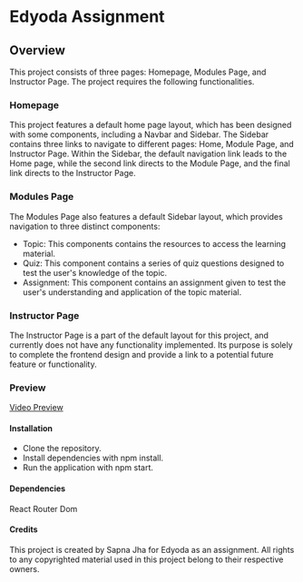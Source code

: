 # Edyoda Assignment

## Overview

This project consists of three pages: Homepage, Modules Page, and Instructor Page. The project requires the following functionalities.

### Homepage

This project features a default home page layout, which has been designed with some components, including a Navbar and Sidebar.
The Sidebar contains three links to navigate to different pages: Home, Module Page, and Instructor Page.
Within the Sidebar, the default navigation link leads to the Home page, while the second link directs to the Module Page, and the final link directs to the Instructor Page. 

### Modules Page
The Modules Page also features a default Sidebar layout, which provides navigation to three distinct components:
* Topic: This components contains the resources to access the learning material.
* Quiz: This component contains a series of quiz questions designed to test the user's knowledge of the topic.
* Assignment: This component contains an assignment given to test the user's understanding and application of the topic material.

### Instructor Page
The Instructor Page is a part of the default layout for this project, and currently does not have any functionality implemented. Its purpose is solely to complete the frontend design and provide a link to a potential future feature or functionality.

### Preview

[Video Preview]("https://drive.google.com/file/d/1X0JU0rnsLvW8xD01avCEea8NFF_pb7ES/view?usp=sharing")

#### Installation

* Clone the repository.
* Install dependencies with npm install.
* Run the application with npm start.


#### Dependencies

React Router Dom


#### Credits

This project is created by Sapna Jha for Edyoda as an assignment. All rights to any copyrighted material used in this project belong to their respective owners.


[def]: assets/Preview.mp4
